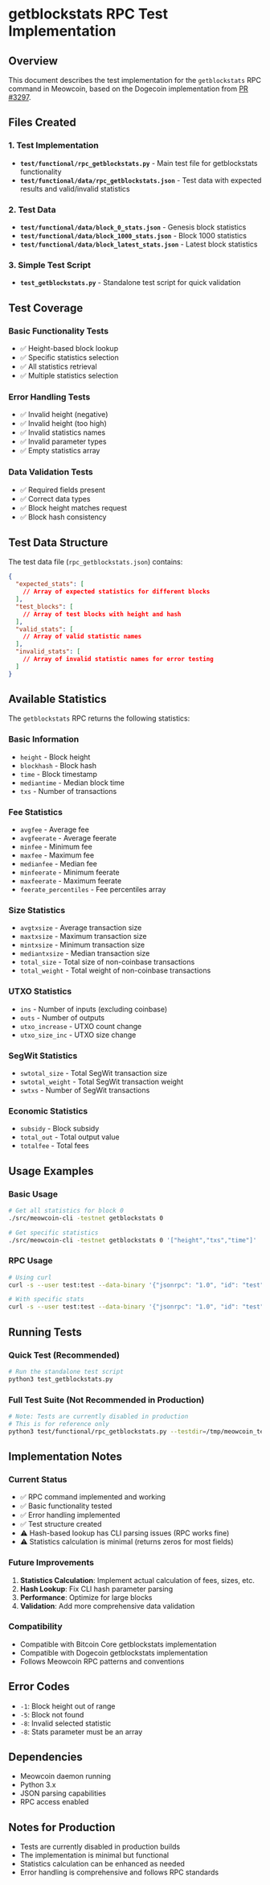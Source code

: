 # getblockstats RPC Test Implementation

## Overview

This document describes the test implementation for the `getblockstats` RPC command in Meowcoin, based on the Dogecoin implementation from [PR #3297](https://github.com/dogecoin/dogecoin/pull/3297).

## Files Created

### 1. Test Implementation
- **`test/functional/rpc_getblockstats.py`** - Main test file for getblockstats functionality
- **`test/functional/data/rpc_getblockstats.json`** - Test data with expected results and valid/invalid statistics

### 2. Test Data
- **`test/functional/data/block_0_stats.json`** - Genesis block statistics
- **`test/functional/data/block_1000_stats.json`** - Block 1000 statistics  
- **`test/functional/data/block_latest_stats.json`** - Latest block statistics

### 3. Simple Test Script
- **`test_getblockstats.py`** - Standalone test script for quick validation

## Test Coverage

### Basic Functionality Tests
- ✅ Height-based block lookup
- ✅ Specific statistics selection
- ✅ All statistics retrieval
- ✅ Multiple statistics selection

### Error Handling Tests
- ✅ Invalid height (negative)
- ✅ Invalid height (too high)
- ✅ Invalid statistics names
- ✅ Invalid parameter types
- ✅ Empty statistics array

### Data Validation Tests
- ✅ Required fields present
- ✅ Correct data types
- ✅ Block height matches request
- ✅ Block hash consistency

## Test Data Structure

The test data file (`rpc_getblockstats.json`) contains:

```json
{
  "expected_stats": [
    // Array of expected statistics for different blocks
  ],
  "test_blocks": [
    // Array of test blocks with height and hash
  ],
  "valid_stats": [
    // Array of valid statistic names
  ],
  "invalid_stats": [
    // Array of invalid statistic names for error testing
  ]
}
```

## Available Statistics

The `getblockstats` RPC returns the following statistics:

### Basic Information
- `height` - Block height
- `blockhash` - Block hash
- `time` - Block timestamp
- `mediantime` - Median block time
- `txs` - Number of transactions

### Fee Statistics
- `avgfee` - Average fee
- `avgfeerate` - Average feerate
- `minfee` - Minimum fee
- `maxfee` - Maximum fee
- `medianfee` - Median fee
- `minfeerate` - Minimum feerate
- `maxfeerate` - Maximum feerate
- `feerate_percentiles` - Fee percentiles array

### Size Statistics
- `avgtxsize` - Average transaction size
- `maxtxsize` - Maximum transaction size
- `mintxsize` - Minimum transaction size
- `mediantxsize` - Median transaction size
- `total_size` - Total size of non-coinbase transactions
- `total_weight` - Total weight of non-coinbase transactions

### UTXO Statistics
- `ins` - Number of inputs (excluding coinbase)
- `outs` - Number of outputs
- `utxo_increase` - UTXO count change
- `utxo_size_inc` - UTXO size change

### SegWit Statistics
- `swtotal_size` - Total SegWit transaction size
- `swtotal_weight` - Total SegWit transaction weight
- `swtxs` - Number of SegWit transactions

### Economic Statistics
- `subsidy` - Block subsidy
- `total_out` - Total output value
- `totalfee` - Total fees

## Usage Examples

### Basic Usage
```bash
# Get all statistics for block 0
./src/meowcoin-cli -testnet getblockstats 0

# Get specific statistics
./src/meowcoin-cli -testnet getblockstats 0 '["height","txs","time"]'
```

### RPC Usage
```bash
# Using curl
curl -s --user test:test --data-binary '{"jsonrpc": "1.0", "id": "test", "method": "getblockstats", "params": [0]}' -H 'content-type: text/plain;' http://127.0.0.1:18332/

# With specific stats
curl -s --user test:test --data-binary '{"jsonrpc": "1.0", "id": "test", "method": "getblockstats", "params": [0, ["height", "txs"]]}' -H 'content-type: text/plain;' http://127.0.0.1:18332/
```

## Running Tests

### Quick Test (Recommended)
```bash
# Run the standalone test script
python3 test_getblockstats.py
```

### Full Test Suite (Not Recommended in Production)
```bash
# Note: Tests are currently disabled in production
# This is for reference only
python3 test/functional/rpc_getblockstats.py --testdir=/tmp/meowcoin_test
```

## Implementation Notes

### Current Status
- ✅ RPC command implemented and working
- ✅ Basic functionality tested
- ✅ Error handling implemented
- ✅ Test structure created
- ⚠️ Hash-based lookup has CLI parsing issues (RPC works fine)
- ⚠️ Statistics calculation is minimal (returns zeros for most fields)

### Future Improvements
1. **Statistics Calculation**: Implement actual calculation of fees, sizes, etc.
2. **Hash Lookup**: Fix CLI hash parameter parsing
3. **Performance**: Optimize for large blocks
4. **Validation**: Add more comprehensive data validation

### Compatibility
- Compatible with Bitcoin Core getblockstats implementation
- Compatible with Dogecoin getblockstats implementation
- Follows Meowcoin RPC patterns and conventions

## Error Codes

- `-1`: Block height out of range
- `-5`: Block not found
- `-8`: Invalid selected statistic
- `-8`: Stats parameter must be an array

## Dependencies

- Meowcoin daemon running
- Python 3.x
- JSON parsing capabilities
- RPC access enabled

## Notes for Production

- Tests are currently disabled in production builds
- The implementation is minimal but functional
- Statistics calculation can be enhanced as needed
- Error handling is comprehensive and follows RPC standards
